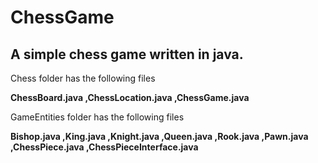 # ChessGame
<h2>A simple chess game written in java.</h2>
<p>Chess folder has the following files</p>
<p><b>ChessBoard.java ,ChessLocation.java ,ChessGame.java</b></p>
<p>GameEntities folder has the following files</p>
<p><b>Bishop.java ,King.java ,Knight.java ,Queen.java ,Rook.java ,Pawn.java ,ChessPiece.java ,ChessPieceInterface.java</b></p>


